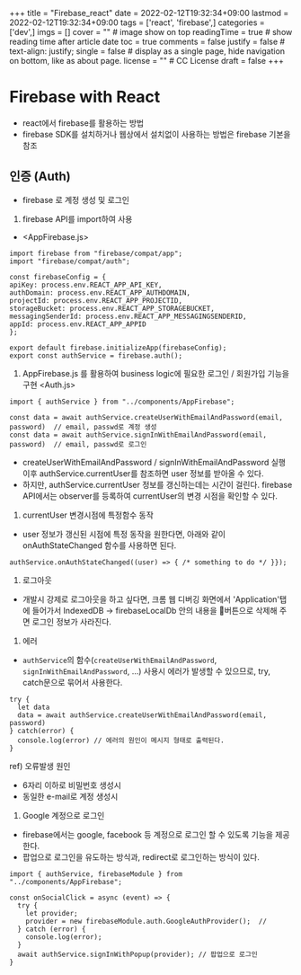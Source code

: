 +++
title = "Firebase_react"
date = 2022-02-12T19:32:34+09:00
lastmod = 2022-02-12T19:32:34+09:00
tags = ['react', 'firebase',]
categories = ['dev',]
imgs = []
cover = ""  # image show on top
readingTime = true  # show reading time after article date
toc = true
comments = false
justify = false  # text-align: justify;
single = false  # display as a single page, hide navigation on bottom, like as about page.
license = ""  # CC License
draft = false
+++

# Firebase with React
- react에서 firebase를 활용하는 방법
- firebase SDK를 설치하거나 웹상에서 설치없이 사용하는 방법은 firebase 기본을 참조

## 인증 (Auth)
- firebase 로 계정 생성 및 로그인

1. firebase API를 import하여 사용
- <AppFirebase.js>
```
import firebase from "firebase/compat/app";
import "firebase/compat/auth";

const firebaseConfig = {
apiKey: process.env.REACT_APP_API_KEY,
authDomain: process.env.REACT_APP_AUTHDOMAIN,
projectId: process.env.REACT_APP_PROJECTID,
storageBucket: process.env.REACT_APP_STORAGEBUCKET,
messagingSenderId: process.env.REACT_APP_MESSAGINGSENDERID,
appId: process.env.REACT_APP_APPID
};

export default firebase.initializeApp(firebaseConfig);
export const authService = firebase.auth();
```

1. AppFirebase.js 를 활용하여 business logic에 필요한 로그인 / 회원가입 기능을 구현
<Auth.js>
```
import { authService } from "../components/AppFirebase";

const data = await authService.createUserWithEmailAndPassword(email, password)  // email, passwd로 계정 생성
const data = await authService.signInWithEmailAndPassword(email, password)  // email, passwd로 로그인
```
- createUserWithEmailAndPassword / signInWithEmailAndPassword 실행 이후 authService.currentUser를 참조하면 user 정보를 받아올 수 있다.
- 하지만, authService.currentUser 정보를 갱신하는데는 시간이 걸린다. firebase API에서는 observer를 등록하여 currentUser의 변경 시점을 확인할 수 있다.

1. currentUser 변경시점에 특정함수 동작
- user 정보가 갱신된 시점에 특정 동작을 원한다면, 아래와 같이 onAuthStateChanged 함수를 사용하면 된다.
```
authService.onAuthStateChanged((user) => { /* something to do */ }});
```
1. 로그아웃
- 개발시 강제로 로그아웃을 하고 싶다면, 크롬 웹 디버깅 화면에서 'Application'탭에 들어가서 IndexedDB -> firebaseLocalDb 안의 내용을 🚫버튼으로 삭제해 주면 로그인 정보가 사라진다.

1. 에러
- `authService`의 함수(`createUserWithEmailAndPassword`, `signInWithEmailAndPassword`, ...) 사용시 에러가 발생할 수 있으므로, try, catch문으로 묶어서 사용한다.
```
try {
  let data
  data = await authService.createUserWithEmailAndPassword(email, password)
} catch(error) {
  console.log(error) // 에러의 원인이 메시지 형태로 출력된다.
}
```
  ref) 오류발생 원인
  - 6자리 이하로 비밀번호 생성시
  - 동일한 e-mail로 계정 생성시

1. Google 계정으로 로그인
- firebase에서는 google, facebook 등 계정으로 로그인 할 수 있도록 기능을 제공한다.
- 팝업으로 로그인을 유도하는 방식과, redirect로 로그인하는 방식이 있다.
```
import { authService, firebaseModule } from "../components/AppFirebase";

const onSocialClick = async (event) => {
  try {
    let provider;
    provider = new firebaseModule.auth.GoogleAuthProvider();  //
  } catch (error) {
    console.log(error);
  }
  await authService.signInWithPopup(provider); // 팝업으로 로그인
}
```
